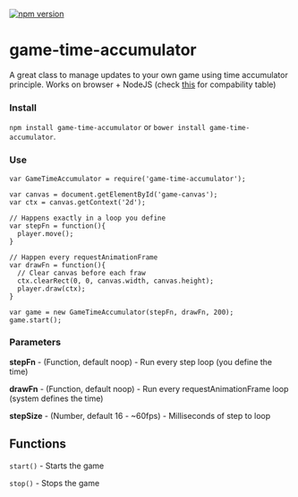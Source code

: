 [![npm version](https://badge.fury.io/js/game-time-accumulator.svg)](http://badge.fury.io/js/game-time-accumulator)
# game-time-accumulator
A great class to manage updates to your own game using time accumulator principle.
Works on browser + NodeJS (check [this](https://github.com/chrisdickinson/raf) for compability table)

### Install
```npm install game-time-accumulator``` or ```bower install game-time-accumulator```.

### Use
```
var GameTimeAccumulator = require('game-time-accumulator');

var canvas = document.getElementById('game-canvas');
var ctx = canvas.getContext('2d');

// Happens exactly in a loop you define
var stepFn = function(){
  player.move();
}

// Happen every requestAnimationFrame
var drawFn = function(){
  // Clear canvas before each fraw
  ctx.clearRect(0, 0, canvas.width, canvas.height);
  player.draw(ctx);
}

var game = new GameTimeAccumulator(stepFn, drawFn, 200);
game.start();

```

### Parameters
**stepFn** - (Function, default noop) - Run every step loop (you define the time)

**drawFn** - (Function, default noop) - Run every requestAnimationFrame loop (system defines the time)

**stepSize** - (Number, default 16 - ~60fps) - Milliseconds of step to loop

## Functions
```start()``` - Starts the game

```stop()``` - Stops the game
